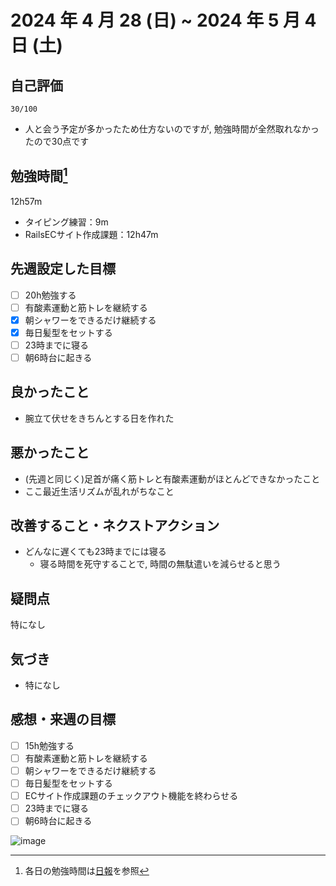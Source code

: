 # 2024 年 4 月 28 (日) ~ 2024 年 5 月 4 日 (土)

## 自己評価
```
30/100
```
- 人と会う予定が多かったため仕方ないのですが, 勉強時間が全然取れなかったので30点です

## 勉強時間[^1]
12h57m
- タイピング練習：9m
- RailsECサイト作成課題：12h47m

## 先週設定した目標
- [ ] 20h勉強する
- [ ] 有酸素運動と筋トレを継続する
- [x] 朝シャワーをできるだけ継続する
- [x] 毎日髪型をセットする
- [ ] 23時までに寝る
- [ ] 朝6時台に起きる

## 良かったこと
- 腕立て伏せをきちんとする日を作れた

## 悪かったこと
- (先週と同じく)足首が痛く筋トレと有酸素運動がほとんどできなかったこと
- ここ最近生活リズムが乱れがちなこと

## 改善すること・ネクストアクション
- どんなに遅くても23時までには寝る
  - 寝る時間を死守することで, 時間の無駄遣いを減らせると思う

## 疑問点
特になし

## 気づき
- 特になし

## 感想・来週の目標
- [ ] 15h勉強する
- [ ] 有酸素運動と筋トレを継続する
- [ ] 朝シャワーをできるだけ継続する
- [ ] 毎日髪型をセットする
- [ ] ECサイト作成課題のチェックアウト機能を終わらせる
- [ ] 23時までに寝る
- [ ] 朝6時台に起きる

[^1]: 各日の勉強時間は[日報](https://github.com/nil-ramuda/daily-report)を参照


![image](https://github.com/nil-ramuda/weekly_report/assets/94735931/48726b53-ef69-4371-8811-8f8d0e0ff24c)
